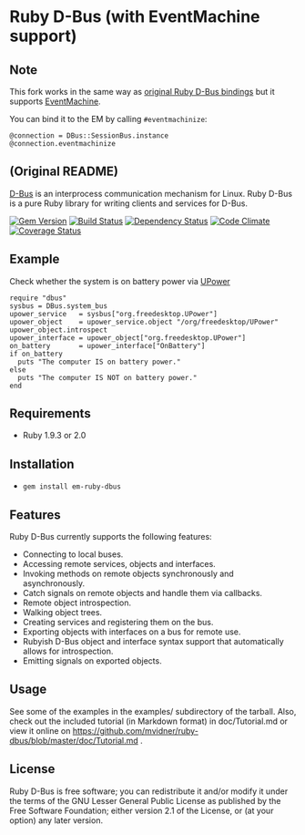 # Ruby D-Bus (with EventMachine support)

## Note

This fork works in the same way as [original Ruby D-Bus bindings](https://github.com/mvidner/ruby-dbus)
but it supports [EventMachine](http://rubyeventmachine.com).

You can bind it to the EM by calling `#eventmachinize`:

    @connection = DBus::SessionBus.instance
    @connection.eventmachinize

## (Original README)

[D-Bus](http://dbus.freedesktop.org) is an interprocess communication
mechanism for Linux.
Ruby D-Bus is a pure Ruby library for writing clients and services for D-Bus.

[![Gem Version][GV img]][Gem Version]
[![Build Status][BS img]][Build Status]
[![Dependency Status][DS img]][Dependency Status]
[![Code Climate][CC img]][Code Climate]
[![Coverage Status][CS img]][Coverage Status]

[Gem Version]: https://rubygems.org/gems/ruby-dbus
[Build Status]: https://travis-ci.org/mvidner/ruby-dbus
[travis pull requests]: https://travis-ci.org/mvidner/ruby-dbus/pull_requests
[Dependency Status]: https://gemnasium.com/mvidner/ruby-dbus
[Code Climate]: https://codeclimate.com/github/mvidner/ruby-dbus
[Coverage Status]: https://coveralls.io/r/mvidner/ruby-dbus

[GV img]: https://badge.fury.io/rb/ruby-dbus.png
[BS img]: https://travis-ci.org/mvidner/ruby-dbus.png
[DS img]: https://gemnasium.com/mvidner/ruby-dbus.png
[CC img]: https://codeclimate.com/github/mvidner/ruby-dbus.png
[CS img]: https://coveralls.io/repos/mvidner/ruby-dbus/badge.png?branch=master

## Example

Check whether the system is on battery power
via [UPower](http://upower.freedesktop.org/docs/UPower.html#UPower:OnBattery)

    require "dbus"
    sysbus = DBus.system_bus
    upower_service   = sysbus["org.freedesktop.UPower"]
    upower_object    = upower_service.object "/org/freedesktop/UPower"
    upower_object.introspect
    upower_interface = upower_object["org.freedesktop.UPower"]
    on_battery       = upower_interface["OnBattery"]
    if on_battery
      puts "The computer IS on battery power."
    else
      puts "The computer IS NOT on battery power."
    end

## Requirements

- Ruby 1.9.3 or 2.0


## Installation

- `gem install em-ruby-dbus`

## Features

Ruby D-Bus currently supports the following features:

 * Connecting to local buses.
 * Accessing remote services, objects and interfaces.
 * Invoking methods on remote objects synchronously and asynchronously.
 * Catch signals on remote objects and handle them via callbacks.
 * Remote object introspection.
 * Walking object trees.
 * Creating services and registering them on the bus.
 * Exporting objects with interfaces on a bus for remote use.
 * Rubyish D-Bus object and interface syntax support that automatically
   allows for introspection.
 * Emitting signals on exported objects.

## Usage

 See some of the examples in the examples/ subdirectory of the tarball.
 Also, check out the included tutorial (in Markdown format) in doc/Tutorial.md
 or view it online on
 <https://github.com/mvidner/ruby-dbus/blob/master/doc/Tutorial.md> .

## License

 Ruby D-Bus is free software; you can redistribute it and/or modify it
 under the terms of the GNU Lesser General Public License as published by the
 Free Software Foundation; either version 2.1 of the License, or (at
 your option) any later version.
